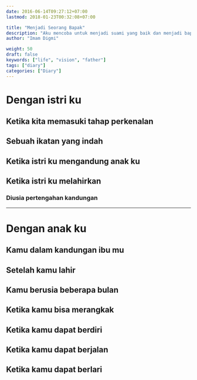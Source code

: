 ```yaml
---
date: 2016-06-14T09:27:12+07:00
lastmod: 2018-01-23T00:32:08+07:00

title: "Menjadi Seorang Bapak"
description: "Aku mencoba untuk menjadi suami yang baik dan menjadi bapak yang profesional"
author: "Imam Digmi"

weight: 50
draft: false
keywords: ["life", "vision", "father"]
tags: ["diary"]
categories: ["Diary"]
---
```


# Dengan istri ku
## Ketika kita memasuki tahap perkenalan
## Sebuah ikatan yang indah
## Ketika istri ku mengandung anak ku
## Ketika istri ku melahirkan
### Diusia pertengahan kandungan

---

# Dengan anak ku
## Kamu dalam kandungan ibu mu
## Setelah kamu lahir
## Kamu berusia beberapa bulan
## Ketika kamu bisa merangkak
## Ketika kamu dapat berdiri
## Ketika kamu dapat berjalan
## Ketika kamu dapat berlari
